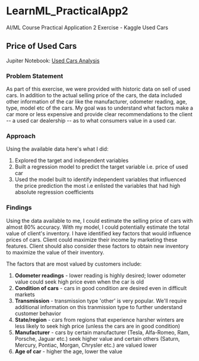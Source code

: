# LearnML_PracticalApp2
AI/ML Course Practical Application 2 Exercise - Kaggle Used Cars

## Price of Used Cars 

Jupiter Notebook: [Used Cars Analysis](https://github.com/shruti0209/LearnML_PracticalApp2/blob/main/Used_Cars_Analysis.ipynb) 

### Problem Statement 
As part of this exercise, we were provided with historic data on sell of used cars. In addition to the actual selling price of the cars, the data included other information of the car like the manufacturer, odometer reading, age, type, model etc of the cars. My goal was to understand what factors make a car more or less expensive and provide clear recommendations to the client -- a used car dealership -- as to what consumers value in a used car.

### Approach 
Using the available data here's what I did:
1. Explored the target and independent variables
2. Built a regression model to predict the target variable i.e. price of used car
3. Used the model built to identify independent variables that influenced the price prediction the most i.e enlisted the variables that had high absolute regression coefficients

### Findings 
Using the data available to me, I could estimate the selling price of cars with almost 80% accuracy. With my model, I could potentially estimate the total value of client's inventory. I have identified key factors that would influence prices of cars. Client could maximize their income by marketing these features. Client should also consider these factors to obtain new inventory to maximize the value of their inventory. 

The factors that are most valued by customers include:
1. **Odometer readings** - lower reading is highly desired; lower odometer value could seek high price even when the car is old  
2. **Condition of cars** - cars in good condition are desired even in difficult markets
3. **Transmission** - transmission type 'other' is very popular. We'll require additional information on this tranmission type to further understand customer behavior
4. **State/region** - cars from regions that experience harsher winters are less likely to seek high price (unless the cars are in good condition)
5. **Manufacturer** - cars by certain manufacturer (Tesla, Alfa-Romeo, Ram, Porsche, Jaguar etc.) seek higher value and certain others (Saturn, Mercury, Pontiac, Morgan, Chrysler etc.) are valued lower
6. **Age of car** - higher the age, lower the value 

